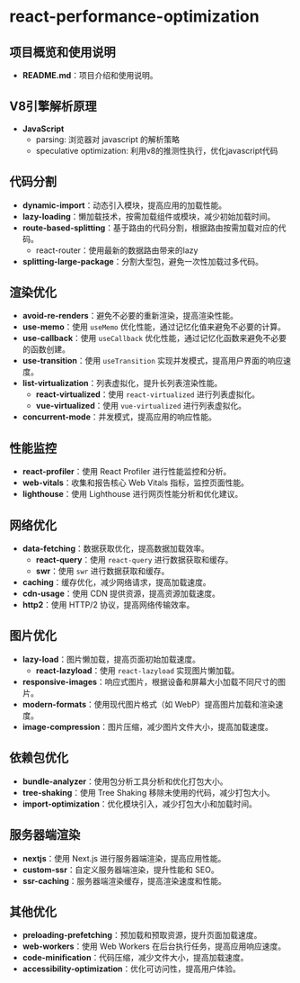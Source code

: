 # react-performance-optimization

## 项目概览和使用说明
- **README.md**：项目介绍和使用说明。

## V8引擎解析原理

- **JavaScript**
  - parsing: 浏览器对 javascript 的解析策略
  - speculative optimization: 利用v8的推测性执行，优化javascript代码

## 代码分割
- **dynamic-import**：动态引入模块，提高应用的加载性能。
- **lazy-loading**：懒加载技术，按需加载组件或模块，减少初始加载时间。
- **route-based-splitting**：基于路由的代码分割，根据路由按需加载对应的代码。
    - react-router：使用最新的数据路由带来的lazy
- **splitting-large-package**：分割大型包，避免一次性加载过多代码。

## 渲染优化
- **avoid-re-renders**：避免不必要的重新渲染，提高渲染性能。
- **use-memo**：使用 `useMemo` 优化性能，通过记忆化值来避免不必要的计算。
- **use-callback**：使用 `useCallback` 优化性能，通过记忆化函数来避免不必要的函数创建。
- **use-transition**：使用 `useTransition` 实现并发模式，提高用户界面的响应速度。
- **list-virtualization**：列表虚拟化，提升长列表渲染性能。
  - **react-virtualized**：使用 `react-virtualized` 进行列表虚拟化。
  - **vue-virtualized**：使用 `vue-virtualized` 进行列表虚拟化。
- **concurrent-mode**：并发模式，提高应用的响应性能。

## 性能监控
- **react-profiler**：使用 React Profiler 进行性能监控和分析。
- **web-vitals**：收集和报告核心 Web Vitals 指标，监控页面性能。
- **lighthouse**：使用 Lighthouse 进行网页性能分析和优化建议。

## 网络优化
- **data-fetching**：数据获取优化，提高数据加载效率。
  - **react-query**：使用 `react-query` 进行数据获取和缓存。
  - **swr**：使用 `swr` 进行数据获取和缓存。
- **caching**：缓存优化，减少网络请求，提高加载速度。
- **cdn-usage**：使用 CDN 提供资源，提高资源加载速度。
- **http2**：使用 HTTP/2 协议，提高网络传输效率。

## 图片优化
- **lazy-load**：图片懒加载，提高页面初始加载速度。
  - **react-lazyload**：使用 `react-lazyload` 实现图片懒加载。
- **responsive-images**：响应式图片，根据设备和屏幕大小加载不同尺寸的图片。
- **modern-formats**：使用现代图片格式（如 WebP）提高图片加载和渲染速度。
- **image-compression**：图片压缩，减少图片文件大小，提高加载速度。

## 依赖包优化
- **bundle-analyzer**：使用包分析工具分析和优化打包大小。
- **tree-shaking**：使用 Tree Shaking 移除未使用的代码，减少打包大小。
- **import-optimization**：优化模块引入，减少打包大小和加载时间。

## 服务器端渲染
- **nextjs**：使用 Next.js 进行服务器端渲染，提高应用性能。
- **custom-ssr**：自定义服务器端渲染，提升性能和 SEO。
- **ssr-caching**：服务器端渲染缓存，提高渲染速度和性能。

## 其他优化
- **preloading-prefetching**：预加载和预取资源，提升页面加载速度。
- **web-workers**：使用 Web Workers 在后台执行任务，提高应用响应速度。
- **code-minification**：代码压缩，减少文件大小，提高加载速度。
- **accessibility-optimization**：优化可访问性，提高用户体验。
